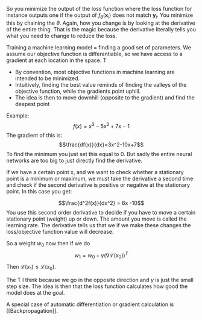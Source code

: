 So you minimize the output of the loss function where the loss function for instance outputs one if the output of $f_\theta(\mathbf{x}_i)$ does not match $\mathbf{y}_i$.  You minimize this by chaining the $\theta$. Again, how you change is by looking at the derivative of the entire thing. That is the magic because the derivative literally tells you what you need to change to reduce the loss. 

Training a machine learning model = finding a good set of parameters. We assume our objective function is differentiable, so we have access to a gradient at each location in the space. T

- By convention, most objective functions in machine learning are intended to be minimized.
- Intuitively, finding the best value reminds of finding the valleys of the objective function, while the gradients point uphill. 
- The idea is then to move downhill (opposite to the gradient) and find the deepest point

Example: $$f(x) = x^3 - 5x^2 + 7x -1$$ The gradient of this is:$$\frac{df(x)}{dx}=3x^2-10x+7$$
To find the minimum you just set this equal to 0. But sadly the entire neural networks are too big to just directly find the derivative. 

If we have a certain point x, and we want to check whether a stationary point is a minimum or maximum, we must take the derivative a second time and check if the second derivative is positive or negative at the stationary point.  In this case you get:

$$\frac{d^2f(x)}{dx^2} = 6x -10$$
You use this second order derivative to decide if you have to move a certain stationary point (weight) up or down. The amount you move is called the learning rate. The derivative tells us that we if we make these changes the loss/objective function value will decrease.  

So a weight $w_0$ now then if we do $$w_1 = w_0 - \gamma(\nabla\mathcal{L}(x_0))^T$$
Then $\mathcal{L}(x_1) \leq \mathcal{L}(x_0)$.

The T I think because we go in the opposite direction and $\gamma$ is just the small step size. The idea is then that the loss function calculates how good the model does at the goal. 

A special case of automatic differentiation or gradient calculation is [[Backpropagation]].